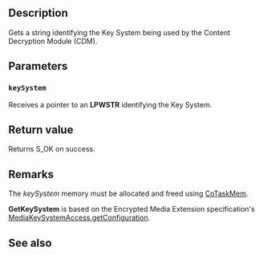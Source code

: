 ## Description

Gets a string identifying the Key System being used by the Content Decryption Module (CDM).

## Parameters

### `keySystem`

Receives a pointer to an **LPWSTR** identifying the Key System.

## Return value

Returns S_OK on success.

## Remarks

The *keySystem* memory must be allocated and freed using [CoTaskMem](https://learn.microsoft.com/windows/win32/api/combaseapi/nf-combaseapi-cotaskmemalloc).

**GetKeySystem** is based on the Encrypted Media Extension specification's [MediaKeySystemAccess.getConfiguration](https://www.w3.org/TR/2017/REC-encrypted-media-20170918/#dom-mediakeysystemaccess-keysystem).

## See also